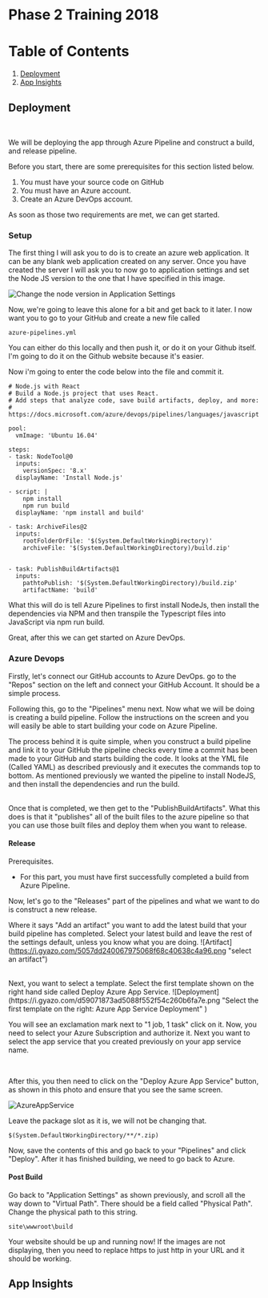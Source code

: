 # Phase 2 Training 2018

# Table of Contents
1. [Deployment](#deployment)
2. [App Insights](#appinsights)

## Deployment
<br>

We will be deploying the app through Azure Pipeline and construct a build, and release pipeline.

Before you start, there are some prerequisites for this section listed below. 
1. You must have your source code on GitHub
2. You must have an Azure account.
3. Create an Azure DevOps account.

As soon as those two requirements are met, we can get started.

### Setup
The first thing I will ask you to do is to create an azure web application. It can be any blank web application created on any server. Once you have created the server I will ask you to now go to application settings and set the Node JS version to the one that I have specified in this image.

![Change the node version in Application Settings](https://i.gyazo.com/9f6647c201d937b751b7573b438c2cc5.png "Change the node version in Application Settings")

Now, we're going to leave this alone for a bit and get back to it later. I now want you to go to your GitHub and create a new file called 
``` 
azure-pipelines.yml
```

You can either do this locally and then push it, or do it on your Github itself. I'm going to do it on the Github website because it's easier. 

Now i'm going to enter the code below into the file and commit it.

```
# Node.js with React
# Build a Node.js project that uses React.
# Add steps that analyze code, save build artifacts, deploy, and more:
# https://docs.microsoft.com/azure/devops/pipelines/languages/javascript

pool:
  vmImage: 'Ubuntu 16.04'

steps:
- task: NodeTool@0
  inputs:
    versionSpec: '8.x'
  displayName: 'Install Node.js'
    
- script: |
    npm install
    npm run build
  displayName: 'npm install and build'
  
- task: ArchiveFiles@2
  inputs:
    rootFolderOrFile: '$(System.DefaultWorkingDirectory)'
    archiveFile: '$(System.DefaultWorkingDirectory)/build.zip' 


- task: PublishBuildArtifacts@1
  inputs:
    pathtoPublish: '$(System.DefaultWorkingDirectory)/build.zip' 
    artifactName: 'build' 

```

What this will do is tell Azure Pipelines to first install NodeJs, then install the dependencies via NPM and then transpile the Typescript files into JavaScript via npm run build.

Great, after this we can get started on Azure DevOps.

### Azure Devops

Firstly, let's connect our GitHub accounts to Azure DevOps. go to the "Repos" section on the left and connect your GitHub Account. It should be a simple process.
<br>

Following this, go to the "Pipelines" menu next. Now what we will be doing is creating a build pipeline. Follow the instructions on the screen and you will easily be able to start building your code on Azure Pipeline. 

The process behind it is quite simple, when you construct a build pipeline and link it to your GitHub the pipeline checks every time a commit has been made to your GitHub and starts building the code. It looks at the YML file (Called YAML) as described previously and it executes the commands top to bottom. As mentioned previously we wanted the pipeline to install NodeJS, and then install the dependencies and run the build.

<br>
Once that is completed, we then get to the "PublishBuildArtifacts". What this does is that it "publishes" all of the built files to the azure pipeline so that you can use those built files and deploy them when you want to release.

#### Release

Prerequisites.
- For this part, you must have first successfully completed a build from Azure Pipeline.

Now, let's go  to the "Releases" part of the pipelines and what we want to do is construct a new release.


Where it says "Add an artifact" you want to add the latest build that your build pipeline has completed. Select your latest build and leave the rest of the settings default, unless you know what you are doing.
![Artifact] (https://i.gyazo.com/5057dd240067975068f68c40638c4a96.png "select an artifact")

<br>
Next, you want to select a template. Select the first template shown on the right hand side called Deploy Azure App Service.
![Deployment](https://i.gyazo.com/d59071873ad5088f552f54c260b6fa7e.png "Select the first template on the right: Azure App Service Deployment" )

You will see an exclamation mark next to "1 job, 1 task" click on it. Now, you need to select your Azure Subscription and authorize it. Next you want to select the app service that you created previously on your app service name. 

<br>

After this, you then need to click on the "Deploy Azure App Service" button, as shown in this photo and ensure that you see the same screen.

![AzureAppService](https://i.gyazo.com/8e57bff68be842d4e2ab17565758706d.png "azure")

Leave the package slot as it is, we will not be changing that.
```
$(System.DefaultWorkingDirectory/**/*.zip)
```


Now, save the contents of this and go back to your "Pipelines" and click "Deploy". After it has finished building, we need to go back to Azure.

#### Post Build
Go back to "Application Settings" as shown previously, and scroll all the way down to "Virtual Path". There should be a field called  "Physical Path". Change the physical path to this string.

```
site\wwwroot\build
```

Your website should be up and running now! If the images are not displaying, then you need to replace https to just http in your URL and it should be working.

## App Insights <a name="appinsights"></a>
